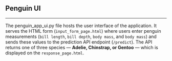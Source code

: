 ## Penguin UI

---
The penguin_app_ui.py file hosts the user interface of the application. It serves the HTML form (`input_form_page.html`) where users enter penguin measurements (`bill length`, `bill depth`, `body mass`, and `body mass`) and sends these values to the prediction API endpoint (`/predict`).
The API returns one of three species — **Adelie, Chinstrap, or Gentoo** — which is displayed on the `response_page.html`.
